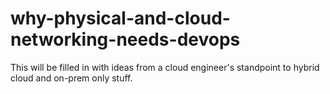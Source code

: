 # why-physical-and-cloud-networking-needs-devops
This will be filled in with ideas from a cloud engineer's standpoint to hybrid cloud and on-prem only stuff.
